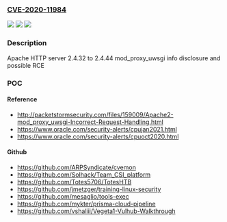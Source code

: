 ### [CVE-2020-11984](https://cve.mitre.org/cgi-bin/cvename.cgi?name=CVE-2020-11984)
![](https://img.shields.io/static/v1?label=Product&message=Apache%20HTTP%20Server&color=blue)
![](https://img.shields.io/static/v1?label=Version&message=n%2Fa&color=blue)
![](https://img.shields.io/static/v1?label=Vulnerability&message=mod_uwsgi%20buffer%20overflow&color=brighgreen)

### Description

Apache HTTP server 2.4.32 to 2.4.44 mod_proxy_uwsgi info disclosure and possible RCE

### POC

#### Reference
- http://packetstormsecurity.com/files/159009/Apache2-mod_proxy_uwsgi-Incorrect-Request-Handling.html
- https://www.oracle.com/security-alerts/cpujan2021.html
- https://www.oracle.com/security-alerts/cpuoct2020.html

#### Github
- https://github.com/ARPSyndicate/cvemon
- https://github.com/Solhack/Team_CSI_platform
- https://github.com/Totes5706/TotesHTB
- https://github.com/jmetzger/training-linux-security
- https://github.com/mesaglio/tools-exec
- https://github.com/mykter/prisma-cloud-pipeline
- https://github.com/vshaliii/Vegeta1-Vulhub-Walkthrough

